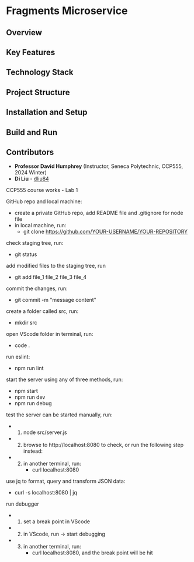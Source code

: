 # Fragments Microservice

## Overview

## Key Features

## Technology Stack

## Project Structure

## Installation and Setup

## Build and Run

## Contributors  

- **Professor David Humphrey** (Instructor, Seneca Polytechnic, CCP555, 2024 Winter)  
- **Di Liu** - [dliu84](https://github.com/dliu84)  

CCP555 course works - Lab 1

GitHub repo and local machine:
- create a private GitHub repo, add README file and .gitignore for node file
- in local machine, run:
  - git clone https://github.com/YOUR-USERNAME/YOUR-REPOSITORY

check staging tree, run:
- git status

add modified files to the staging tree, run
- git add file_1 file_2 file_3 file_4

commit the changes, run:
- git commit -m "message content"

create a folder called src, run:
- mkdir src

open VScode folder in terminal, run:
- code .

run eslint: 
- npm run lint

start the server using any of three methods, run: 
- npm start
- npm run dev
- npm run debug

test the server can be started manually, run:
- 1. node src/server.js
- 2. browse to http://localhost:8080 to check, or run the following step instead:
- 2. in another terminal, run:
     - curl localhost:8080
	
use jq to format, query and transform JSON data:
- curl -s localhost:8080 | jq

run debugger
- 1. set a break point in VScode
- 2. in VScode, run -> start debugging
- 3. in another terminal, run:
     - curl localhost:8080, and the break point will be hit


